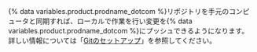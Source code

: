 {% data variables.product.prodname_dotcom %}リポジトリを手元のコンピュータと同期すれば、ローカルで作業を行い変更を{% data variables.product.prodname_dotcom %}にプッシュできるようになります。 詳しい情報については「[Gitのセットアップ](/get-started/quickstart/set-up-git)」を参照してください。
